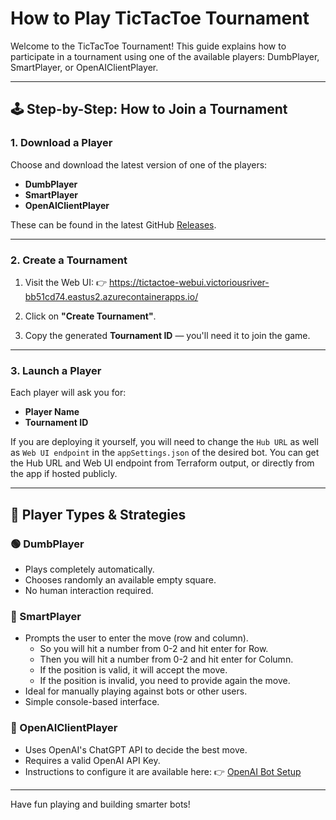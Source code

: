 # How to Play TicTacToe Tournament

Welcome to the TicTacToe Tournament! This guide explains how to participate in a tournament using one of the available players: DumbPlayer, SmartPlayer, or OpenAIClientPlayer.

---

## 🕹️ Step-by-Step: How to Join a Tournament

### 1. Download a Player

Choose and download the latest version of one of the players:

- **DumbPlayer**
- **SmartPlayer**
- **OpenAIClientPlayer**

These can be found in the latest GitHub [Releases](https://github.com/rzavalik/TicTacToe.Tournament/releases).

---

### 2. Create a Tournament

1. Visit the Web UI:
   👉 https://tictactoe-webui.victoriousriver-bb51cd74.eastus2.azurecontainerapps.io/

2. Click on **"Create Tournament"**.
3. Copy the generated **Tournament ID** — you'll need it to join the game.

---

### 3. Launch a Player

Each player will ask you for:

- **Player Name**
- **Tournament ID**

If you are deploying it yourself, you will need to change the `Hub URL` as well as `Web UI endpoint` in the `appSettings.json` of the desired bot.
You can get the Hub URL and Web UI endpoint from Terraform output, or directly from the app if hosted publicly.

---

## 🧠 Player Types & Strategies

### 🟢 DumbPlayer

- Plays completely automatically.
- Chooses randomly an available empty square.
- No human interaction required.

### 🔵 SmartPlayer

- Prompts the user to enter the move (row and column).
	- So you will hit a number from 0-2 and hit enter for Row.
	- Then you will hit a number from 0-2 and hit enter for Column.
	- If the position is valid, it will accept the move.
	- If the position is invalid, you need to provide again the move.
- Ideal for manually playing against bots or other users.
- Simple console-based interface.

### 🧠 OpenAIClientPlayer

- Uses OpenAI's ChatGPT API to decide the best move.
- Requires a valid OpenAI API Key.
- Instructions to configure it are available here:
  👉 [OpenAI Bot Setup](https://github.com/rzavalik/TicTacToe.Tournament/blob/main/docs/openai-bot.md)

---

Have fun playing and building smarter bots!